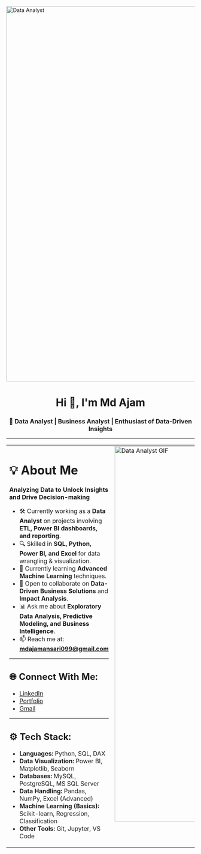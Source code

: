 <!-- MasterHead -->
<img src="https://camo.githubusercontent.com/e36c8a07df1fe59109ac7a2619a198258c21e887fc0f800ed05d93d998e78897/68747470733a2f2f626c6f672e696d617274696375732e6f72672f77702d636f6e74656e742f75706c6f6164732f323031392f30352f64616f6e6c696e652e676966" alt="Data Analyst" width="1000"/>

<h1 align="center">Hi 👋, I'm Md Ajam</h1>
<h3 align="center">🚀 Data Analyst | Business Analyst | Enthusiast of Data-Driven Insights</h3>

---

<table>
<tr>
<td valign="top" width="100%">

# 💡 About Me  

**Analyzing Data to Unlock Insights and Drive Decision-making**

- 🛠️ Currently working as a **Data Analyst** on projects involving **ETL, Power BI dashboards, and reporting**.  
- 🔍 Skilled in **SQL, Python, Power BI, and Excel** for data wrangling & visualization.  
- 🚀 Currently learning **Advanced Machine Learning** techniques.  
- 🤝 Open to collaborate on **Data-Driven Business Solutions** and **Impact Analysis**.  
- 📊 Ask me about **Exploratory Data Analysis, Predictive Modeling, and Business Intelligence**.  
- 📫 Reach me at: **[mdajamansari099@gmail.com](mailto:mdajamansari099@gmail.com)**  

---

## 🌐 Connect With Me:
- [LinkedIn](https://www.linkedin.com/in/mdajam/)  
- [Portfolio](https://github.com/MdAjams)  
- [Gmail](mailto:mdajamansari099@gmail.com)  

---

## ⚙️ Tech Stack:
- **Languages:** Python, SQL, DAX  
- **Data Visualization:** Power BI, Matplotlib, Seaborn  
- **Databases:** MySQL, PostgreSQL, MS SQL Server  
- **Data Handling:** Pandas, NumPy, Excel (Advanced)  
- **Machine Learning (Basics):** Scikit-learn, Regression, Classification  
- **Other Tools:** Git, Jupyter, VS Code  

</td>

<td valign="top" width="40%">
  <img src="https://camo.githubusercontent.com/19287d182818e56ea9fe597a42c15b5d377c79cb3c780285cf6c9176d94bc6bb/68747470733a2f2f6d656469612e67697068792e636f6d2f6d656469612f76312e59326c6b505463354d4749334e6a45784d5455334d324e6b59544978596a68694f5467794d3251314e575a694d5755304f545131597a677a4f4745344d6a67784d5455784d695a6c634431324d563970626e526c636d35686246396e61575a7a583264705a6b6c6b4a6d4e305057632f7167515567674143335066763638377150432f67697068792e676966" alt="Data Analyst GIF" width="1000"/>
</td>
</tr>
</table>
